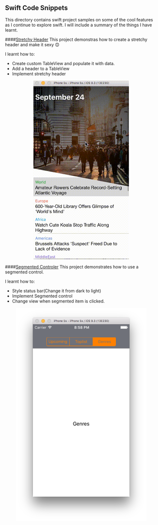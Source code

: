 Swift Code Snippets
-----------------------
This directory contains swift project samples on some of the cool features as I continue to explore swift. I will include a summary of the things I have learnt.

####[Stretchy Header](https://github.com/kioko/swift-code-snippets/tree/master/StreachyHeaders)
This project demonstras how to create a stretchy header and make it sexy 😊

I learnt how to:

* Create custom TableView and populate it with data.
* Add a header to a TableView
* Implement stretchy header

<p align="center">
  <img src="https://github.com/kioko/swift-code-snippets/blob/master/StreachyHeaders/artwork/appDemo.gif?raw=true" alt="Final Result"/>
</p>


####[Segmented Controler](https://github.com/kioko/swift-code-snippets/tree/master/Segmented%20Controller)
This project demonstrates how to use a segmented control.

I learnt how to:

* Style status bar(Change it from dark to light)
* Implement Segmented control
* Change view when segmented item is clicked.

<p align="center">
  <img src="https://github.com/kioko/swift-code-snippets/blob/master/Segmented%20Controller/artwork/Segmented%20ControlView.png?raw=true" alt="Final Result"/>
</p>

